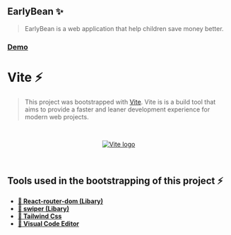 ## EarlyBean ✨
> EarlyBean is a web application that help children save money better.

### [Demo](https://earlybean.vervel.app)

# Vite ⚡

> This project was bootstrapped with [Vite](https://vitejs.dev). Vite is is a build tool that aims to provide a faster and leaner development experience for modern web projects.
<br />
<p align="center">
  <a href="https://tailui.vercel.app" target="_blank" rel="noopener noreferrer">
    <img src="https://www.eniola.codes/_next/image?url=%2F_next%2Fstatic%2Fmedia%2Febean.26415c8b.webp&w=1920&q=75" alt="Vite logo">
  </a>
</p>
<br />

## Tools used in the bootstrapping of this project ⚡

- <b><a href="https://github.com/remix-run/react-router#readme">📌 React-router-dom (Libary)<a/></b>
- <b><a href="https://swiperjs.com" target="_blank" rel="noopener noreferrer">📌 swiper (Libary)</a><b/>
- <b><a href="https://https://tailwindcss.com//" target="_blank" rel="noopener noreferrer">📌 Tailwind Css</a><b/>
- <b><a href="https://code.visualstudio.com/" target="_blank" rel="noopener noreferrer">📌 Visual Code Editor</a><b/>





